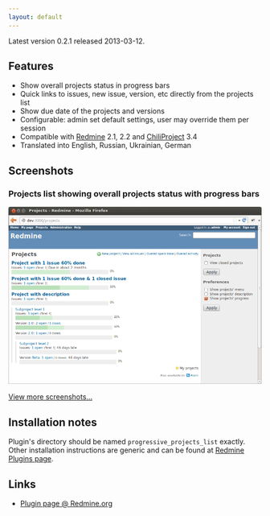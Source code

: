 ```yaml
---
layout: default
---
```


Latest version 0.2.1 released 2013-03-12.

Features
--------

- Show overall projects status in progress bars
- Quick links to issues, new issue, version, etc directly from the projects list
- Show due date of the projects and versions
- Configurable: admin set default settings, user may override them per session
- Compatible with [Redmine](http://www.redmine.org/) 2.1, 2.2 and [ChiliProject](https://www.chiliproject.org/) 3.4
- Translated into English, Russian, Ukrainian, German


Screenshots
-----------
### Projects list showing overall projects status with progress bars
![Projects list showing overall projects status with progress bars](images/screenshots/v020/progressive-projects-list-v020-progress.png)

[View more screenshots...](screenshots.html)


Installation notes
------------------

Plugin's directory should be named `progressive_projects_list` exactly.
Other installation instructions are generic and can be found at [Redmine Plugins page](http://www.redmine.org/projects/redmine/wiki/Plugins).


Links
-----

- [Plugin page @ Redmine.org](http://www.redmine.org/plugins/progressive-projects-list)
